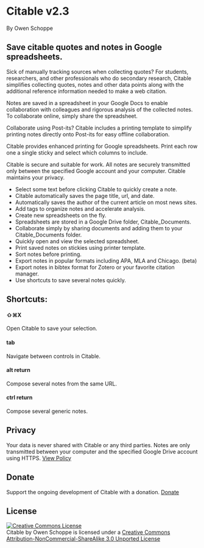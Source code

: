 # Citable v2.3
 By Owen Schoppe

## Save citable quotes and notes in Google spreadsheets.

Sick of manually tracking sources when collecting quotes? For students, researchers, and other professionals who do secondary research, Citable simplifies collecting quotes, notes and other data points along with the additional reference information needed to make a web citation.

Notes are saved in a spreadsheet in your Google Docs to enable collaboration with colleagues and rigorous analysis of the collected notes. To collaborate online, simply share the spreadsheet.

Collaborate using Post-its? Citable includes a printing template to simplify printing notes directly onto Post-its for easy offline collaboration.

Citable provides enhanced printing for Google spreadsheets. Print each row one a single sticky and select which columns to include.

Citable is secure and suitable for work. All notes are securely transmitted only between the specified Google account and your computer. Citable maintains your privacy.

- Select some text before clicking Citable to quickly create a note.
- Citable automatically saves the page title, url, and date.
- Automatically saves the author of the current article on most news sites.
- Add tags to organize notes and accelerate analysis.
- Create new spreadsheets on the fly.
- Spreadsheets are stored in a Google Drive folder, Citable_Documents.
- Collaborate simply by sharing documents and adding them to your Citable_Documents folder.
- Quickly open and view the selected spreadsheet.
- Print saved notes on stickies using printer template.
- Sort notes before printing.
- Export notes in popular formats including APA, MLA and Chicago. (beta)
- Export notes in bibtex format for Zotero or your favorite citation manager.
- Use shortcuts to save several notes quickly.

## Shortcuts:

#### ⇧⌘X
Open Citable to save your selection.

#### tab
Navigate between controls in Citable.

#### alt return
Compose several notes from the same URL.

#### ctrl return
Compose several generic notes.

## Privacy
Your data is never shared with Citable or any third parties. Notes are only transmitted between your computer and the specified Google Drive account using HTTPS.</div>
<a href="https://github.com/owenschoppe/Citable/blob/master/Privacy-Policy.md" rel="noreferrer">View Policy</a>
<div class="divider m-vertical--large"></div>

## Donate
Support the ongoing development of Citable with a donation.
[Donate](https://www.paypal.com/cgi-bin/webscr?cmd=_s-xclick&hosted_button_id=CDRX53BPA7KZA&source=url)

## License
<a rel="license" href="https://creativecommons.org/licenses/by-nc-sa/3.0/"><img alt="Creative Commons License" style="border-width:0" src="https://i.creativecommons.org/l/by-nc-sa/3.0/80x15.png" rel="noreferrer" /></a><br /><span
    xmlns:dct="https://purl.org/dc/terms/" href="https://purl.org/dc/dcmitype/InteractiveResource" property="dct:title" rel="dct:type">Citable</span> by <span xmlns:cc="https://creativecommons.org/ns#" property="cc:attributionName">Owen Schoppe</span>
  is licensed under a <a rel="license" href="https://creativecommons.org/licenses/by-nc-sa/3.0/" rel="noreferrer">Creative Commons Attribution-NonCommercial-ShareAlike 3.0 Unported License</a>

<!--
 * Author: Owen Schoppe <owen.schoppe@gmail.com>
 * Citable by Owen Schoppe is licensed under a Creative Commons Attribution-NonCommercial-ShareAlike 3.0 Unported License
 *
 * Some code by:
 * Copyright (c) 2010 The Chromium Authors. All rights reserved.  Use of this
 * source code is governed by a BSD-style license that can be found in the
 * LICENSE file.
 *
 * Author: Eric Bidelman <ericbidelman@chromium.org>
 *
-->

